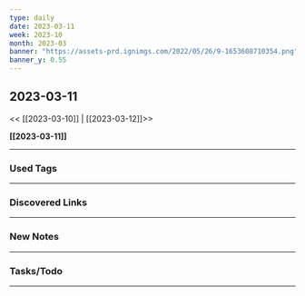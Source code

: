 ```yaml
---
type: daily
date: 2023-03-11
week: 2023-10
month: 2023-03
banner: "https://assets-prd.ignimgs.com/2022/05/26/9-1653608710354.png"
banner_y: 0.55
---
```

## 2023-03-11

<< [[2023-03-10]] | [[2023-03-12]]>>

**[[2023-03-11]]**

---
### Used Tags
<!-- UNCOMMENT TO ADD TAGS **Tags**:: <!-- Add any tags for this note -->

---
### Discovered Links
<!-- UNCOMMENT TO ADD LINKS **Links**:: <!-- Add any links for this note -->

---
### New Notes
<!-- UNCOMMENT TO ADD NOTE- [[ ]] -->

---
### Tasks/Todo
<!-- UNCOMMENT TO ADD TASKS - [ ] Dummy Task -->

---